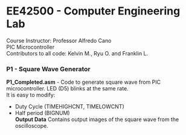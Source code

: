 # EE42500 - Computer Engineering Lab    
Course Instructor: Professor Alfredo Cano  
PIC Microcontroller  
Contributors to all code: Kelvin M., Ryu O. and Franklin L.  
### P1 - Square Wave Generator
**P1_Completed.asm** - Code to generate square wave from PIC microcontroller. LED (D5) blinks at the same rate.  
It is easy to modify: 
- Duty Cycle (TIMEHIGHCNT, TIMELOWCNT)
- Half period (BIGNUM)  
**Output Data** Contains output images of the square wave from the oscilloscope. 
